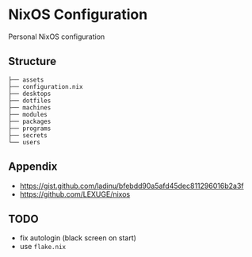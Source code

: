 # NixOS Configuration

Personal NixOS configuration

## Structure

```
├── assets
├── configuration.nix
├── desktops
├── dotfiles
├── machines
├── modules
├── packages
├── programs
├── secrets
└── users
```

## Appendix

- https://gist.github.com/ladinu/bfebdd90a5afd45dec811296016b2a3f
- https://github.com/LEXUGE/nixos

## TODO
- fix autologin (black screen on start)
- use `flake.nix`